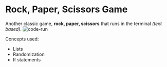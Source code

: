 # Rock, Paper, Scissors Game

Another classic game, **rock, paper, scissors** that runs in the terminal *(text based)*.
![code-run](https://media.giphy.com/media/h9ohI8JJZzLsmez8Mp/giphy.gif)

Concepts used:
<ul>  
<li>Lists</li>  
<li>Randomization</li>  
<li>If statements</li>  
</ul>
